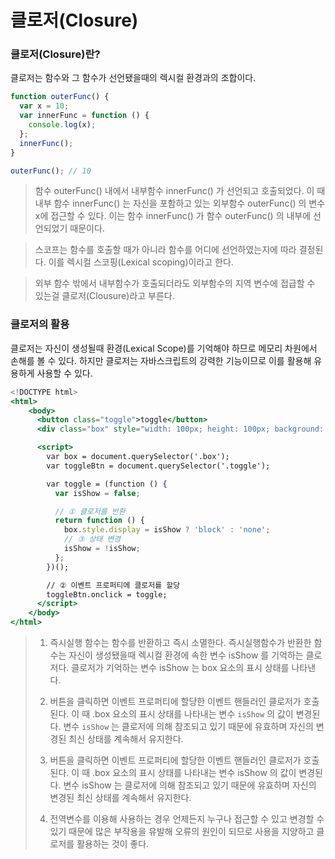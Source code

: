 # 클로저(Closure)

### 클로저(Closure)란?

클로저는 함수와 그 함수가 선언됐을때의 렉시컬 환경과의 조합이다.

```jsx
function outerFunc() {
  var x = 10;
  var innerFunc = function () {
    console.log(x);
  };
  innerFunc();
}

outerFunc(); // 10
```

> 함수 outerFunc() 내에서 내부함수 innerFunc() 가 선언되고 호출되었다. 이 때 내부 함수 innerFunc() 는 자신을 포함하고 있는 외부함수 outerFunc() 의 변수 x에 접근할 수 있다. 이는 함수 innerFunc() 가 함수 outerFunc() 의 내부에 선언되었기 때문이다.

> 스코프는 함수를 호출할 때가 아니라 함수를 어디에 선언하였는지에 따라 결정된다. 이를 렉시컬 스코핑(Lexical scoping)이라고 한다.

> 외부 함수 밖에서 내부함수가 호출되더라도 외부함수의 지역 변수에 접급할 수 있는걸 클로저(Clousure)라고 부른다.

### 클로저의 활용

클로저는 자신이 생성될때 환경(Lexical Scope)를 기억해야 하므로 메모리 차원에서 손해를 볼 수 있다. 하지만 클로저는 자바스크립트의 강력한 기능이므로 이를 활용해 유용하게 사용할 수 있다.

```jsx
<!DOCTYPE html>
<html>
	<body>
	  <button class="toggle">toggle</button>
	  <div class="box" style="width: 100px; height: 100px; background: red;"></div>

	  <script>
	    var box = document.querySelector('.box');
	    var toggleBtn = document.querySelector('.toggle');

	    var toggle = (function () {
	      var isShow = false;

	      // ① 클로저를 반환
	      return function () {
	        box.style.display = isShow ? 'block' : 'none';
	        // ③ 상태 변경
	        isShow = !isShow;
	      };
	    })();

	    // ② 이벤트 프로퍼티에 클로저를 할당
	    toggleBtn.onclick = toggle;
	  </script>
	</body>
</html>
```

> 1. 즉시실행 함수는 함수를 반환하고 즉시 소멸한다. 즉시실행함수가 반환한 함수는 자신이 생성됐을때 렉시컬 환경에 속한 변수 isShow 를 기억하는 클로저다. 클로저가 기억하는 변수 isShow 는 box 요소의 표시 상태를 나타낸다.
>
> 2. 버튼을 클릭하면 이벤트 프로퍼티에 할당한 이벤트 핸들러인 클로저가 호출된다. 이 때 .box 요소의 표시 상태를 나타내는 변수 `isShow` 의 값이 변경된다. 변수 `isShow` 는 클로저에 의해 참조되고 있기 때문에 유효하며 자신의 변경된 최신 상태를 계속해서 유지한다.
>
> 3. 버튼을 클릭하면 이벤트 프로퍼티에 할당한 이벤트 핸들러인 클로저가 호출된다. 이 때 .box 요소의 표시 상태를 나타내는 변수 isShow 의 값이 변경된다. 변수 isShow 는 클로저에 의해 참조되고 있기 때문에 유효하며 자신의 변경된 최신 상태를 계속해서 유지한다.
>
> 4. 전역변수를 이용해 사용하는 경우 언제든지 누구나 접근할 수 있고 변경할 수 있기 때문에 많은 부작용을 유발해 오류의 원인이 되므로 사용을 지양하고 클로저를 활용하는 것이 좋다.

